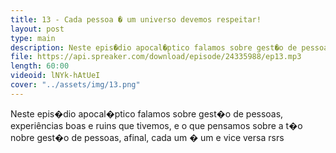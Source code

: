 ```yaml
---
title: 13 - Cada pessoa � um universo devemos respeitar!
layout: post
type: main
description: Neste epis�dio apocal�ptico falamos sobre gest�o de pessoas, experiências boas e ruins que tivemos, e o que pensamos sobre a t�o nobre gest�o de pessoas, afinal, cada um � um e vice versa rsrs
file: https://api.spreaker.com/download/episode/24335988/ep13.mp3
length: 60:00
videoid: lNYk-hAtUeI
cover: "../assets/img/13.png"
---
```


Neste epis�dio apocal�ptico falamos sobre gest�o de pessoas, experiências boas e ruins que tivemos, e o que pensamos sobre a t�o nobre gest�o de pessoas, afinal, cada um � um e vice versa rsrs